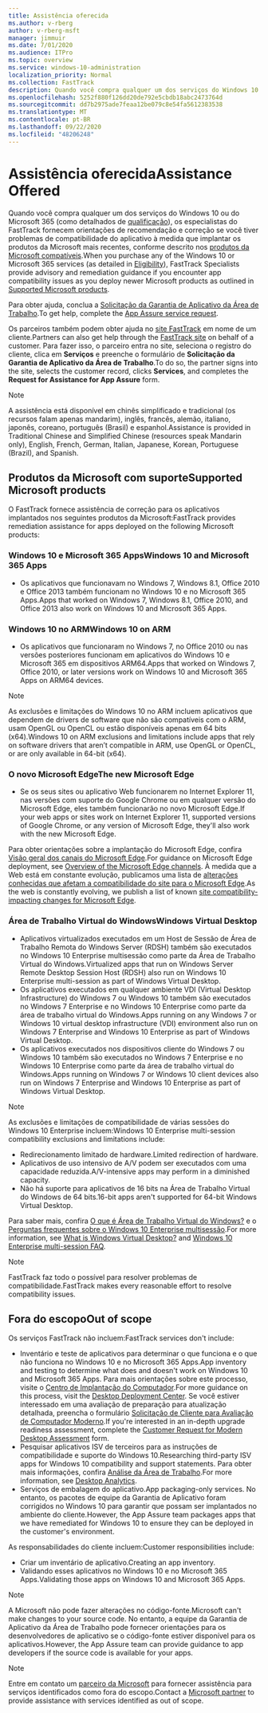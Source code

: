 ```yaml
---
title: Assistência oferecida
ms.author: v-rberg
author: v-rberg-msft
manager: jimmuir
ms.date: 7/01/2020
ms.audience: ITPro
ms.topic: overview
ms.service: windows-10-administration
localization_priority: Normal
ms.collection: FastTrack
description: Quando você compra qualquer um dos serviços do Windows 10 ou do Microsoft 365, os especialistas do FastTrack fornecem orientações de aconselhamento e correção para implantar no Windows 10 e no Microsoft 365 Apps e manter-se atualizado sem nenhum custo adicional (com uma assinatura qualificada).
ms.openlocfilehash: 5252f880f126dd20de792e5cbdb18abc2473764d
ms.sourcegitcommit: dd7b2975ade7feaa12be079c8e54fa5612383538
ms.translationtype: MT
ms.contentlocale: pt-BR
ms.lasthandoff: 09/22/2020
ms.locfileid: "48206248"
---
```

# <a name="assistance-offered"></a><span data-ttu-id="b06ff-103">Assistência oferecida</span><span class="sxs-lookup"><span data-stu-id="b06ff-103">Assistance Offered</span></span>  

<span data-ttu-id="b06ff-104">Quando você compra qualquer um dos serviços do Windows 10 ou do Microsoft 365 (como detalhados de [qualificação](eligibility.md)), os especialistas do FastTrack fornecem orientações de recomendação e correção se você tiver problemas de compatibilidade do aplicativo à medida que implantar os produtos da Microsoft mais recentes, conforme descrito nos [produtos da Microsoft compatíveis](#supported-microsoft-products).</span><span class="sxs-lookup"><span data-stu-id="b06ff-104">When you purchase any of the Windows 10 or Microsoft 365 services (as detailed in [Eligibility](eligibility.md)), FastTrack Specialists provide advisory and remediation guidance if you encounter app compatibility issues as you deploy newer Microsoft products as outlined in [Supported Microsoft products](#supported-microsoft-products).</span></span>

<span data-ttu-id="b06ff-105">Para obter ajuda, conclua a [Solicitação da Garantia de Aplicativo da Área de Trabalho](https://go.microsoft.com/fwlink/?linkid=2022721).</span><span class="sxs-lookup"><span data-stu-id="b06ff-105">To get help, complete the [App Assure service request](https://go.microsoft.com/fwlink/?linkid=2022721).</span></span>

<span data-ttu-id="b06ff-106">Os parceiros também podem obter ajuda no [site FastTrack](https://go.microsoft.com/fwlink/?linkid=780698) em nome de um cliente.</span><span class="sxs-lookup"><span data-stu-id="b06ff-106">Partners can also get help through the [FastTrack site](https://go.microsoft.com/fwlink/?linkid=780698) on behalf of a customer.</span></span> <span data-ttu-id="b06ff-107">Para fazer isso, o parceiro entra no site, seleciona o registro do cliente, clica em **Serviços** e preenche o formulário de **Solicitação da Garantia de Aplicativo da Área de Trabalho**.</span><span class="sxs-lookup"><span data-stu-id="b06ff-107">To do so, the partner signs into the site, selects the customer record, clicks **Services**, and completes the **Request for Assistance for App Assure** form.</span></span>

> [!NOTE]
> <span data-ttu-id="b06ff-108">A assistência está disponível em chinês simplificado e tradicional (os recursos falam apenas mandarim), inglês, francês, alemão, italiano, japonês, coreano, português (Brasil) e espanhol.</span><span class="sxs-lookup"><span data-stu-id="b06ff-108">Assistance is provided in Traditional Chinese and Simplified Chinese (resources speak Mandarin only), English, French, German, Italian, Japanese, Korean, Portuguese (Brazil), and Spanish.</span></span> 

## <a name="supported-microsoft-products"></a><span data-ttu-id="b06ff-109">Produtos da Microsoft com suporte</span><span class="sxs-lookup"><span data-stu-id="b06ff-109">Supported Microsoft products</span></span>

<span data-ttu-id="b06ff-110">O FastTrack fornece assistência de correção para os aplicativos implantados nos seguintes produtos da Microsoft:</span><span class="sxs-lookup"><span data-stu-id="b06ff-110">FastTrack provides remediation assistance for apps deployed on the following Microsoft products:</span></span>

### <a name="windows-10-and-microsoft-365-apps"></a><span data-ttu-id="b06ff-111">Windows 10 e Microsoft 365 Apps</span><span class="sxs-lookup"><span data-stu-id="b06ff-111">Windows 10 and Microsoft 365 Apps</span></span>

- <span data-ttu-id="b06ff-112">Os aplicativos que funcionavam no Windows 7, Windows 8.1, Office 2010 e Office 2013 também funcionam no Windows 10 e no Microsoft 365 Apps.</span><span class="sxs-lookup"><span data-stu-id="b06ff-112">Apps that worked on Windows 7, Windows 8.1, Office 2010, and Office 2013 also work on Windows 10 and Microsoft 365 Apps.</span></span>

### <a name="windows-10-on-arm"></a><span data-ttu-id="b06ff-113">Windows 10 no ARM</span><span class="sxs-lookup"><span data-stu-id="b06ff-113">Windows 10 on ARM</span></span>

- <span data-ttu-id="b06ff-114">Os aplicativos que funcionaram no Windows 7, no Office 2010 ou nas versões posteriores funcionam em aplicativos do Windows 10 e Microsoft 365 em dispositivos ARM64.</span><span class="sxs-lookup"><span data-stu-id="b06ff-114">Apps that worked on Windows 7, Office 2010, or later versions  work on Windows 10 and Microsoft 365 Apps on ARM64 devices.</span></span>

> [!NOTE]
> <span data-ttu-id="b06ff-115">As exclusões e limitações do Windows 10 no ARM incluem aplicativos que dependem de drivers de software que não são compatíveis com o ARM, usam OpenGL ou OpenCL ou estão disponíveis apenas em 64 bits (x64).</span><span class="sxs-lookup"><span data-stu-id="b06ff-115">Windows 10 on ARM exclusions and limitations include apps that rely on software drivers that aren’t compatible in ARM, use OpenGL or OpenCL, or are only available in 64-bit (x64).</span></span>

### <a name="the-new-microsoft-edge"></a><span data-ttu-id="b06ff-116">O novo Microsoft Edge</span><span class="sxs-lookup"><span data-stu-id="b06ff-116">The new Microsoft Edge</span></span>

- <span data-ttu-id="b06ff-117">Se os seus sites ou aplicativo Web funcionarem no Internet Explorer 11, nas versões com suporte do Google Chrome ou em qualquer versão do Microsoft Edge, eles também funcionarão no novo Microsoft Edge.</span><span class="sxs-lookup"><span data-stu-id="b06ff-117">If your web apps or sites work on Internet Explorer 11, supported versions of Google Chrome, or any version of Microsoft Edge, they'll also work with the new Microsoft Edge.</span></span>

<span data-ttu-id="b06ff-118">Para obter orientações sobre a implantação do Microsoft Edge, confira [Visão geral dos canais do Microsoft Edge](https://docs.microsoft.com/DeployEdge/microsoft-edge-channels).</span><span class="sxs-lookup"><span data-stu-id="b06ff-118">For guidance on Microsoft Edge deployment, see [Overview of the Microsoft Edge channels](https://docs.microsoft.com/DeployEdge/microsoft-edge-channels).</span></span> <span data-ttu-id="b06ff-119">À medida que a Web está em constante evolução, publicamos uma lista de [alterações conhecidas que afetam a compatibilidade do site para o Microsoft Edge](https://docs.microsoft.com/microsoft-edge/web-platform/site-impacting-changes).</span><span class="sxs-lookup"><span data-stu-id="b06ff-119">As the web is constantly evolving, we publish a list of known [site compatibility-impacting changes for Microsoft Edge](https://docs.microsoft.com/microsoft-edge/web-platform/site-impacting-changes).</span></span>

### <a name="windows-virtual-desktop"></a><span data-ttu-id="b06ff-120">Área de Trabalho Virtual do Windows</span><span class="sxs-lookup"><span data-stu-id="b06ff-120">Windows Virtual Desktop</span></span>

- <span data-ttu-id="b06ff-121">Aplicativos virtualizados executados em um Host de Sessão de Área de Trabalho Remota do Windows Server (RDSH) também são executados no Windows 10 Enterprise multisessão como parte da Área de Trabalho Virtual do Windows.</span><span class="sxs-lookup"><span data-stu-id="b06ff-121">Virtualized apps that run on Windows Server Remote Desktop Session Host (RDSH) also run on Windows 10 Enterprise multi-session as part of Windows Virtual Desktop.</span></span>
- <span data-ttu-id="b06ff-122">Os aplicativos executados em qualquer ambiente VDI (Virtual Desktop Infrastructure) do Windows 7 ou Windows 10 também são executados no Windows 7 Enterprise e no Windows 10 Enterprise como parte da área de trabalho virtual do Windows.</span><span class="sxs-lookup"><span data-stu-id="b06ff-122">Apps running on any Windows 7 or Windows 10 virtual desktop infrastructure (VDI) environment also run on Windows 7 Enterprise and Windows 10 Enterprise as part of Windows Virtual Desktop.</span></span>
- <span data-ttu-id="b06ff-123">Os aplicativos executados nos dispositivos cliente do Windows 7 ou Windows 10 também são executados no Windows 7 Enterprise e no Windows 10 Enterprise como parte da área de trabalho virtual do Windows.</span><span class="sxs-lookup"><span data-stu-id="b06ff-123">Apps running on Windows 7 or Windows 10 client devices also run on Windows 7 Enterprise and Windows 10 Enterprise as part of Windows Virtual Desktop.</span></span>

> [!NOTE]
> <span data-ttu-id="b06ff-124">As exclusões e limitações de compatibilidade de várias sessões do Windows 10 Enterprise incluem:</span><span class="sxs-lookup"><span data-stu-id="b06ff-124">Windows 10 Enterprise multi-session compatibility exclusions and limitations include:</span></span> 
> - <span data-ttu-id="b06ff-125">Redirecionamento limitado de hardware.</span><span class="sxs-lookup"><span data-stu-id="b06ff-125">Limited redirection of hardware.</span></span>
> - <span data-ttu-id="b06ff-126">Aplicativos de uso intensivo de A/V podem ser executados com uma capacidade reduzida.</span><span class="sxs-lookup"><span data-stu-id="b06ff-126">A/V-intensive apps may perform in a diminished capacity.</span></span>
> - <span data-ttu-id="b06ff-127">Não há suporte para aplicativos de 16 bits na Área de Trabalho Virtual do Windows de 64 bits.</span><span class="sxs-lookup"><span data-stu-id="b06ff-127">16-bit apps aren't supported for 64-bit Windows Virtual Desktop.</span></span>

<span data-ttu-id="b06ff-128">Para saber mais, confira [O que é Área de Trabalho Virtual do Windows?](https://docs.microsoft.com/azure/virtual-desktop/overview) e o [Perguntas frequentes sobre o Windows 10 Enterprise multisessão](https://docs.microsoft.com/azure/virtual-desktop/windows-10-multisession-faq).</span><span class="sxs-lookup"><span data-stu-id="b06ff-128">For more information, see [What is Windows Virtual Desktop?](https://docs.microsoft.com/azure/virtual-desktop/overview) and [Windows 10 Enterprise multi-session FAQ](https://docs.microsoft.com/azure/virtual-desktop/windows-10-multisession-faq).</span></span>

> [!NOTE]
> <span data-ttu-id="b06ff-129">FastTrack faz todo o possível para resolver problemas de compatibilidade.</span><span class="sxs-lookup"><span data-stu-id="b06ff-129">FastTrack makes every reasonable effort to resolve compatibility issues.</span></span> 

## <a name="out-of-scope"></a><span data-ttu-id="b06ff-130">Fora do escopo</span><span class="sxs-lookup"><span data-stu-id="b06ff-130">Out of scope</span></span>

<span data-ttu-id="b06ff-131">Os serviços FastTrack não incluem:</span><span class="sxs-lookup"><span data-stu-id="b06ff-131">FastTrack services don't include:</span></span>
- <span data-ttu-id="b06ff-132">Inventário e teste de aplicativos para determinar o que funciona e o que não funciona no Windows 10 e no Microsoft 365 Apps.</span><span class="sxs-lookup"><span data-stu-id="b06ff-132">App inventory and testing to determine what does and doesn't work on Windows 10 and Microsoft 365 Apps.</span></span> <span data-ttu-id="b06ff-133">Para mais orientações sobre este processo, visite o [Centro de Implantação do Computador](https://go.microsoft.com/fwlink/?linkid=2080140).</span><span class="sxs-lookup"><span data-stu-id="b06ff-133">For more guidance on this process, visit the [Desktop Deployment Center](https://go.microsoft.com/fwlink/?linkid=2080140).</span></span> <span data-ttu-id="b06ff-134">Se você estiver interessado em uma avaliação de preparação para atualização detalhada, preencha o formulário [Solicitação de Cliente para Avaliação de Computador Moderno](https://go.microsoft.com/fwlink/?linkid=2053818).</span><span class="sxs-lookup"><span data-stu-id="b06ff-134">If you're interested in an in-depth upgrade readiness assessment, complete the [Customer Request for Modern Desktop Assessment](https://go.microsoft.com/fwlink/?linkid=2053818) form.</span></span>
- <span data-ttu-id="b06ff-135">Pesquisar aplicativos ISV de terceiros para as instruções de compatibilidade e suporte do Windows 10.</span><span class="sxs-lookup"><span data-stu-id="b06ff-135">Researching third-party ISV apps for Windows 10 compatibility and support statements.</span></span> <span data-ttu-id="b06ff-136">Para obter mais informações, confira [Análise da Área de Trabalho](https://docs.microsoft.com/sccm/desktop-analytics/overview).</span><span class="sxs-lookup"><span data-stu-id="b06ff-136">For more information, see [Desktop Analytics](https://docs.microsoft.com/sccm/desktop-analytics/overview).</span></span>
- <span data-ttu-id="b06ff-137">Serviços de embalagem do aplicativo.</span><span class="sxs-lookup"><span data-stu-id="b06ff-137">App packaging-only services.</span></span> <span data-ttu-id="b06ff-138">No entanto, os pacotes de equipe da Garantia de Aplicativo foram corrigidos no Windows 10 para garantir que possam ser implantados no ambiente do cliente.</span><span class="sxs-lookup"><span data-stu-id="b06ff-138">However, the App Assure team packages apps that we have remediated for Windows 10 to ensure they can be deployed in the customer's environment.</span></span>

<span data-ttu-id="b06ff-139">As responsabilidades do cliente incluem:</span><span class="sxs-lookup"><span data-stu-id="b06ff-139">Customer responsibilities include:</span></span>
- <span data-ttu-id="b06ff-140">Criar um inventário de aplicativo.</span><span class="sxs-lookup"><span data-stu-id="b06ff-140">Creating an app inventory.</span></span>
- <span data-ttu-id="b06ff-141">Validando esses aplicativos no Windows 10 e no Microsoft 365 Apps.</span><span class="sxs-lookup"><span data-stu-id="b06ff-141">Validating those apps on Windows 10 and Microsoft 365 Apps.</span></span>

> [!NOTE]
> <span data-ttu-id="b06ff-142">A Microsoft não pode fazer alterações no código-fonte.</span><span class="sxs-lookup"><span data-stu-id="b06ff-142">Microsoft can't make changes to your source code.</span></span> <span data-ttu-id="b06ff-143">No entanto, a equipe da Garantia de Aplicativo da Área de Trabalho pode fornecer orientações para os desenvolvedores de aplicativo se o código-fonte estiver disponível para os aplicativos.</span><span class="sxs-lookup"><span data-stu-id="b06ff-143">However, the App Assure team can provide guidance to app developers if the source code is available for your apps.</span></span>

> [!NOTE]
> <span data-ttu-id="b06ff-144">Entre em contato um [parceiro da Microsoft](https://go.microsoft.com/fwlink/?linkid=2080150) para fornecer assistência para serviços identificados como fora do escopo.</span><span class="sxs-lookup"><span data-stu-id="b06ff-144">Contact a [Microsoft partner](https://go.microsoft.com/fwlink/?linkid=2080150) to provide assistance with services identified as out of scope.</span></span>


